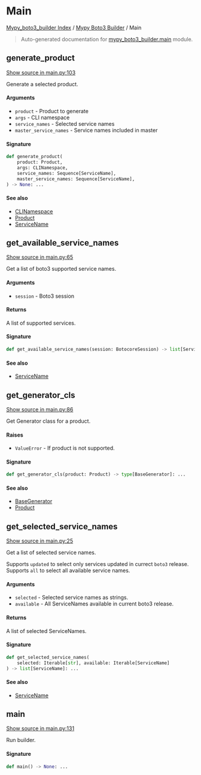 # Main

[Mypy_boto3_builder Index](../README.md#mypy_boto3_builder-index) / [Mypy Boto3 Builder](./index.md#mypy-boto3-builder) / Main

> Auto-generated documentation for [mypy_boto3_builder.main](https://github.com/youtype/mypy_boto3_builder/blob/main/mypy_boto3_builder/main.py) module.

## generate_product

[Show source in main.py:103](https://github.com/youtype/mypy_boto3_builder/blob/main/mypy_boto3_builder/main.py#L103)

Generate a selected product.

#### Arguments

- `product` - Product to generate
- `args` - CLI namespace
- `service_names` - Selected service names
- `master_service_names` - Service names included in master

#### Signature

```python
def generate_product(
    product: Product,
    args: CLINamespace,
    service_names: Sequence[ServiceName],
    master_service_names: Sequence[ServiceName],
) -> None: ...
```

#### See also

- [CLINamespace](./cli_parser.md#clinamespace)
- [Product](enums/product.md#product)
- [ServiceName](./service_name.md#servicename)



## get_available_service_names

[Show source in main.py:65](https://github.com/youtype/mypy_boto3_builder/blob/main/mypy_boto3_builder/main.py#L65)

Get a list of boto3 supported service names.

#### Arguments

- `session` - Boto3 session

#### Returns

A list of supported services.

#### Signature

```python
def get_available_service_names(session: BotocoreSession) -> list[ServiceName]: ...
```

#### See also

- [ServiceName](./service_name.md#servicename)



## get_generator_cls

[Show source in main.py:86](https://github.com/youtype/mypy_boto3_builder/blob/main/mypy_boto3_builder/main.py#L86)

Get Generator class for a product.

#### Raises

- `ValueError` - If product is not supported.

#### Signature

```python
def get_generator_cls(product: Product) -> type[BaseGenerator]: ...
```

#### See also

- [BaseGenerator](generators/base_generator.md#basegenerator)
- [Product](enums/product.md#product)



## get_selected_service_names

[Show source in main.py:25](https://github.com/youtype/mypy_boto3_builder/blob/main/mypy_boto3_builder/main.py#L25)

Get a list of selected service names.

Supports `updated` to select only services updated in currect `boto3` release.
Supports `all` to select all available service names.

#### Arguments

- `selected` - Selected service names as strings.
- `available` - All ServiceNames available in current boto3 release.

#### Returns

A list of selected ServiceNames.

#### Signature

```python
def get_selected_service_names(
    selected: Iterable[str], available: Iterable[ServiceName]
) -> list[ServiceName]: ...
```

#### See also

- [ServiceName](./service_name.md#servicename)



## main

[Show source in main.py:131](https://github.com/youtype/mypy_boto3_builder/blob/main/mypy_boto3_builder/main.py#L131)

Run builder.

#### Signature

```python
def main() -> None: ...
```
